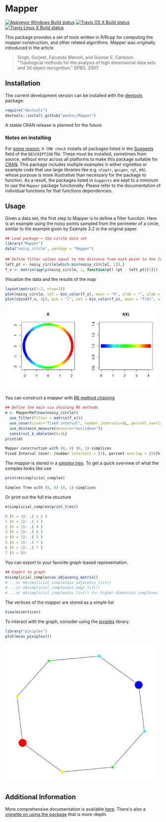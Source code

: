 
# Mapper 
[![Appveyor Windows Build status](https://img.shields.io/appveyor/ci/peekxc/Mapper/master.svg?logo=windows&logoColor=DDDDDD)](https://ci.appveyor.com/project/peekxc/mapper)
[![Travis OS X Build status](https://img.shields.io/travis/com/peekxc/Mapper/master.svg?logo=Apple&logoColor=DDDDDD&env=BADGE=osx&label=build)](https://travis-ci.com/peekxc/Mapper)
[![Travis Linux X Build status](https://img.shields.io/travis/com/peekxc/Mapper/master.svg?logo=linux&logoColor=DDDDDD&env=BADGE=linux&label=build&branch=master)](https://travis-ci.com/peekxc/Mapper)

This package provides a set of tools written in R/Rcpp for computing the _mapper_ construction, and other related algorithms. Mapper was originally introduced in the article 

> Singh, Gurjeet, Facundo Mémoli, and Gunnar E. Carlsson. "Topological methods for the analysis of high dimensional data sets and 3d object recognition." SPBG. 2007.

## Installation 

The current development version can be installed with the [devtools](https://github.com/r-lib/devtools) package: 
```R
require("devtools")
devtools::install_github("peekxc/Mapper")
```

A stable CRAN release is planned for the future. 

### Notes on installing

For [some reason](https://www.r-bloggers.com/suggests-depends/), `R CMD check` installs all packages listed in the [Suggests](https://cran.r-project.org/doc/manuals/r-release/R-exts.html#Suggested-packages) field of the `DESCRIPTION` file. These must be installed, sometimes from source, without error across all platforms to make this package suitable for [CRAN](https://cran.r-project.org/). This package includes multiple examples in either vignettes or example code that use large libraries like e.g. `nloptr`, `geigen`, `rgl`, etc. whose purpose is more illustrative than necessary for the package to function. As a result, the packages listed in `Suggests` are kept to a minimum to use the `Mapper` package functionally. Please refer to the documentation of individual functions for that functions dependencies. 

## Usage

Given a data set, the first step to Mapper is to define a filter function. Here is an example using the noisy points sampled from the perimeter of a circle, similar to the example given by Example 3.2 in the original paper.   
```R
## Load package + the circle data set 
library("Mapper")
data("noisy_circle", package = "Mapper")

## Define filter values equal to the distance from each point to the left-most point in the circle 
left_pt <- noisy_circle[which.min(noisy_circle[, 1]),]
f_x <- matrix(apply(noisy_circle, 1, function(pt) (pt - left_pt)[1]))
```

Visualize the data and the results of the map
```R
layout(matrix(1:2, nrow=1))
plot(noisy_circle, col = bin_color(f_x), main = "X", xlab = "", ylab = "")
plot(cbind(f_x, 1L), pch = "|", col = bin_color(f_x), main = "f(X)", xlab = "", ylab = "")
```
![Noisy circle example](man/figures/noisy_circle_sideplot.png)

You can construct a _mapper_ with [R6 method chaining](https://adv-r.hadley.nz/r6.html#method-chaining)
```R
## Define the main via chaining R6 methods
m <- MapperRef$new(noisy_circle)$
  use_filter(filter = matrix(f_x))$
  use_cover(cover="fixed interval", number_intervals=5L, percent_overlap=20)$
  use_distance_measure(measure="euclidean")$
  construct_k_skeleton(k=1L)
print(m)
```

```R
Mapper construction with (8, 8) (0, 1)-simplices
Fixed Interval Cover: (number intervals = [5], percent overlap = [20]%)
```

The _mapper_ is stored in a [simplex tree](https://hal.inria.fr/hal-00707901v1/document). To get a quick overview of what the complex looks like use
```R
print(m$simplicial_complex) 
```
```R
Simplex Tree with (8, 8) (0, 1)-simplices
```

Or print out the full trie structure
```R
m$simplicial_complex$print_tree() 
```
```R
0 (h = 1): .( 1 2 )
1 (h = 1): .( 3 )
2 (h = 1): .( 4 )
3 (h = 1): .( 6 )
4 (h = 1): .( 5 )
5 (h = 1): .( 7 )
6 (h = 1): .( 7 )
7 (h = 0): 
```

You can export to your favorite graph-based representation. 
```R
## Export to graph
m$simplicial_complex$as_adjacency_matrix()
# ...or m$simplicial_complex$as_adjacency_list()
# ...or m$simplicial_complex$as_edge_list()
# ...or m$simplicial_complex$as_list() for higher-dimension complexes
```

The vertices of the _mapper_ are stored as a simple list 
```R
View(m$vertices)
```

To interact with the graph, consider using the [pixiplex](https://github.com/peekxc/pixiplex) library.
```R
library("pixiplex")
plot(m$as_pixiplex())
```

![pixiplex circle example](vignettes/pixiplex_circle_ex.png)

## Additional Information 

More comprehensive documentation is available [here](https://peekxc.github.io/Mapper/).
There's also a [vignette on using the package](https://peekxc.github.io/Mapper/articles/Mapper.html) that is more-depth.

